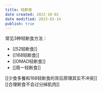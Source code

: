 ```yaml
---
title: 轻断食
date created: 2022-10-02
date modified: 2023-03-14
publish: true
---
```


常见3种轻断食方法：

- [[52轻断食]]
- [[168轻断食]]
- [[OMAD轻断食]]
- [[周一轻断食]]

[[少食多餐和168轻断食的背后原理其实不冲突]]  
[[合理断食不会过分掉肌肉]]